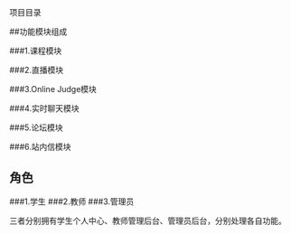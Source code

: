 项目目录

##功能模块组成

###1.课程模块

###2.直播模块

###3.Online Judge模块

###4.实时聊天模块

###5.论坛模块

###6.站内信模块

## 角色
###1.学生
###2.教师
###3.管理员

三者分别拥有学生个人中心、教师管理后台、管理员后台，分别处理各自功能。 

